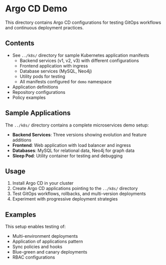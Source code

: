 # Argo CD Demo

This directory contains Argo CD configurations for testing GitOps workflows and continuous deployment practices.

## Contents

- See `../k8s/` directory for sample Kubernetes application manifests
  - Backend services (v1, v2, v3) with different configurations  
  - Frontend application with ingress
  - Database services (MySQL, Neo4j)
  - Utility pods for testing
  - All manifests configured for `demo` namespace
- Application definitions
- Repository configurations
- Policy examples

## Sample Applications

The `../k8s/` directory contains a complete microservices demo setup:

- **Backend Services**: Three versions showing evolution and feature additions
- **Frontend**: Web application with load balancer and ingress
- **Databases**: MySQL for relational data, Neo4j for graph data
- **Sleep Pod**: Utility container for testing and debugging

## Usage

1. Install Argo CD in your cluster
2. Create Argo CD applications pointing to the `../k8s/` directory
3. Test GitOps workflows, rollbacks, and multi-version deployments
4. Experiment with progressive deployment strategies

## Examples

This setup enables testing of:
- Multi-environment deployments
- Application of applications pattern
- Sync policies and hooks
- Blue-green and canary deployments
- RBAC configurations
